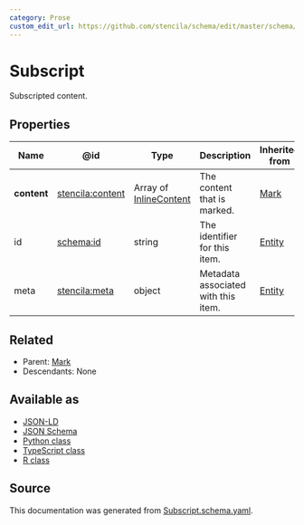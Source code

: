 ```yaml
---
category: Prose
custom_edit_url: https://github.com/stencila/schema/edit/master/schema/Subscript.schema.yaml
---
```


# Subscript

Subscripted content.

## Properties

| Name        | @id                                                         | Type                                       | Description                         | Inherited from      |
| ----------- | ----------------------------------------------------------- | ------------------------------------------ | ----------------------------------- | ------------------- |
| **content** | [stencila:content](https://schema.stenci.la/content.jsonld) | Array of [InlineContent](InlineContent.md) | The content that is marked.         | [Mark](Mark.md)     |
| id          | [schema:id](https://schema.org/id)                          | string                                     | The identifier for this item.       | [Entity](Entity.md) |
| meta        | [stencila:meta](https://schema.stenci.la/meta.jsonld)       | object                                     | Metadata associated with this item. | [Entity](Entity.md) |

## Related

-   Parent: [Mark](Mark.md)
-   Descendants: None

## Available as

-   [JSON-LD](https://schema.stenci.la/Subscript.jsonld)
-   [JSON Schema](https://schema.stenci.la/v1/Subscript.schema.json)
-   [Python class](https://stencila.github.io/schema/py/docs/types.html#schema.types.Subscript)
-   [TypeScript class](https://stencila.github.io/schema/ts/docs/interfaces/subscript.html)
-   [R class](https://cran.r-project.org/web/packages/stencilaschema/stencilaschema.pdf)

## Source

This documentation was generated from [Subscript.schema.yaml](https://github.com/stencila/schema/blob/master/schema/Subscript.schema.yaml).
